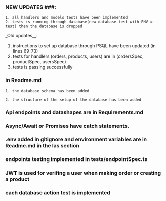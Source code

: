 ### NEW UPDATES ###:

    1. all handlers and models tests have been implemented
    2. tests is running through database(new-database-test with ENV = test) then the database is dropped

\_Old updates\_\_:

1. instructions to set up database through PSQL have been updated (in lines 69-73)
2. tests for handlers (orders, products, users) are in (ordersSpec, productSpec, usersSpec)
3. tests is passing successfully

### in Readme.md

    1. the database schema has been added

    2. the structure of the setup of the database has been added

### Api endpoints and datashapes are in Requirements.md

### Async/Await or Promises have catch statements.

### .env added in gitignore and environment variables are in Readme.md in the las section

### endpoints testing implemented in tests/endpointSpec.ts

### JWT is used for verifing a user when making order or creating a product

### each database action test is implemented
